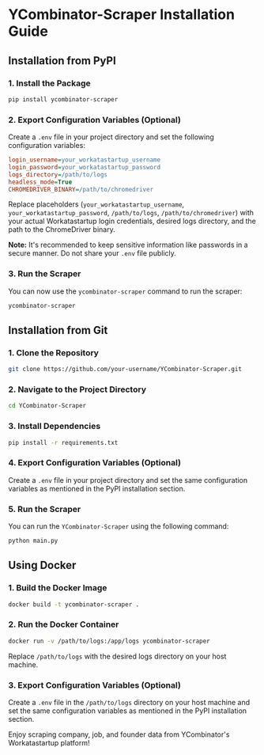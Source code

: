 # YCombinator-Scraper Installation Guide

## Installation from PyPI

### 1. Install the Package

```bash
pip install ycombinator-scraper
```

### 2. Export Configuration Variables (Optional)

Create a `.env` file in your project directory and set the following configuration variables:

```ini
login_username=your_workatastartup_username
login_password=your_workatastartup_password
logs_directory=/path/to/logs
headless_mode=True
CHROMEDRIVER_BINARY=/path/to/chromedriver
```

Replace placeholders (`your_workatastartup_username`, `your_workatastartup_password`, `/path/to/logs`, `/path/to/chromedriver`) with your actual Workatastartup login credentials, desired logs directory, and the path to the ChromeDriver binary.

**Note:** It's recommended to keep sensitive information like passwords in a secure manner. Do not share your `.env` file publicly.

### 3. Run the Scraper

You can now use the `ycombinator-scraper` command to run the scraper:

```bash
ycombinator-scraper
```

## Installation from Git

### 1. Clone the Repository

```bash
git clone https://github.com/your-username/YCombinator-Scraper.git
```

### 2. Navigate to the Project Directory

```bash
cd YCombinator-Scraper
```

### 3. Install Dependencies

```bash
pip install -r requirements.txt
```

### 4. Export Configuration Variables (Optional)

Create a `.env` file in your project directory and set the same configuration variables as mentioned in the PyPI installation section.

### 5. Run the Scraper

You can run the `YCombinator-Scraper` using the following command:

```bash
python main.py
```

## Using Docker

### 1. Build the Docker Image

```bash
docker build -t ycombinator-scraper .
```

### 2. Run the Docker Container

```bash
docker run -v /path/to/logs:/app/logs ycombinator-scraper
```

Replace `/path/to/logs` with the desired logs directory on your host machine.

### 3. Export Configuration Variables (Optional)

Create a `.env` file in the `/path/to/logs` directory on your host machine and set the same configuration variables as mentioned in the PyPI installation section.

Enjoy scraping company, job, and founder data from YCombinator's Workatastartup platform!
